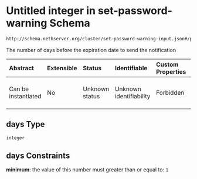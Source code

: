 # Untitled integer in set-password-warning Schema

```txt
http://schema.nethserver.org/cluster/set-password-warning-input.json#/properties/days
```

The number of days before the expiration date to send the notification

| Abstract            | Extensible | Status         | Identifiable            | Custom Properties | Additional Properties | Access Restrictions | Defined In                                                                                          |
| :------------------ | :--------- | :------------- | :---------------------- | :---------------- | :-------------------- | :------------------ | :-------------------------------------------------------------------------------------------------- |
| Can be instantiated | No         | Unknown status | Unknown identifiability | Forbidden         | Allowed               | none                | [set-password-warning-input.json\*](cluster/set-password-warning-input.json "open original schema") |

## days Type

`integer`

## days Constraints

**minimum**: the value of this number must greater than or equal to: `1`

